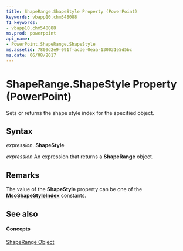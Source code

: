 ```yaml
---
title: ShapeRange.ShapeStyle Property (PowerPoint)
keywords: vbapp10.chm548088
f1_keywords:
- vbapp10.chm548088
ms.prod: powerpoint
api_name:
- PowerPoint.ShapeRange.ShapeStyle
ms.assetid: 7809d2e9-091f-acde-0eaa-130031e5d5bc
ms.date: 06/08/2017
---
```



# ShapeRange.ShapeStyle Property (PowerPoint)

Sets or returns the shape style index for the specified object.


## Syntax

 _expression_. **ShapeStyle**

 _expression_ An expression that returns a **ShapeRange** object.


## Remarks

The value of the **ShapeStyle** property can be one of the **[MsoShapeStyleIndex](http://msdn.microsoft.com/library/61f34054-28e7-6891-5442-3598d64284a0%28Office.15%29.aspx)** constants.


## See also


#### Concepts


[ShapeRange Object](shaperange-object-powerpoint.md)

